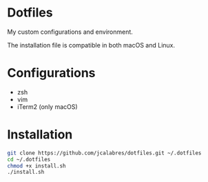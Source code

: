 # Dotfiles 

My custom configurations and environment.

The installation file is compatible in both macOS and Linux.

# Configurations

* zsh
* vim
* iTerm2 (only macOS)

# Installation

```bash
git clone https://github.com/jcalabres/dotfiles.git ~/.dotfiles
cd ~/.dotfiles 
chmod +x install.sh
./install.sh
```
